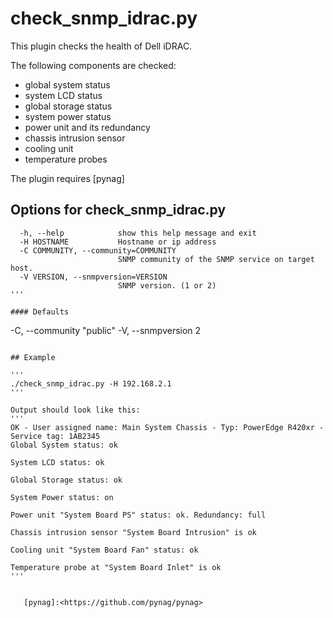 # check_snmp_idrac.py

This plugin checks the health of Dell iDRAC.

The following components are checked:

- global system status
- system LCD status
- global storage status
- system power status
- power unit and its redundancy
- chassis intrusion sensor
- cooling unit
- temperature probes

The plugin requires [pynag]

## Options for check_snmp_idrac.py
```
  -h, --help            show this help message and exit
  -H HOSTNAME           Hostname or ip address
  -C COMMUNITY, --community=COMMUNITY
                        SNMP community of the SNMP service on target host.
  -V VERSION, --snmpversion=VERSION
                        SNMP version. (1 or 2)
'''

#### Defaults
```
-C, --community         "public"
-V, --snmpversion       2
```

## Example

'''
./check_snmp_idrac.py -H 192.168.2.1
'''

Output should look like this:
'''
OK - User assigned name: Main System Chassis - Typ: PowerEdge R420xr - Service tag: 1AB2345
Global System status: ok

System LCD status: ok

Global Storage status: ok

System Power status: on

Power unit "System Board PS" status: ok. Redundancy: full

Chassis intrusion sensor "System Board Intrusion" is ok

Cooling unit "System Board Fan" status: ok

Temperature probe at "System Board Inlet" is ok
'''


   [pynag]:<https://github.com/pynag/pynag>
